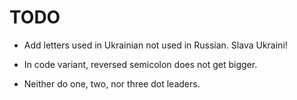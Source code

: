 # TODO

-   Add letters used in Ukrainian not used in Russian.
    Slava Ukraini!

-   In code variant, reversed semicolon does not get bigger.

-   Neither do one, two, nor three dot leaders.
